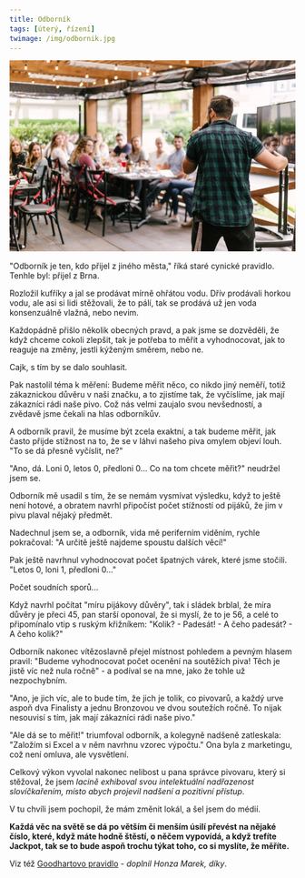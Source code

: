 ```yaml
---
title: Odborník
tags: [úterý, řízení]
twimage: /img/odbornik.jpg
---
```


![cover](/img/odbornik.jpg)

"Odborník je ten, kdo přijel z jiného města," říká staré cynické pravidlo. Tenhle byl: přijel z Brna.

Rozložil kufříky a jal se prodávat mírně ohřátou vodu. Dřív prodávali horkou vodu, ale asi si lidi stěžovali, že to pálí, tak se prodává už jen voda konsenzuálně vlažná, nebo nevim.

Každopádně přišlo několik obecných pravd, a pak jsme se dozvěděli, že když chceme cokoli zlepšit, tak je potřeba to měřit a vyhodnocovat, jak to reaguje na změny, jestli kýženým směrem, nebo ne.

Cajk, s tím by se dalo souhlasit.

Pak nastolil téma k měření: Budeme měřit něco, co nikdo jiný neměří, totiž zákaznickou důvěru v naši značku, a to zjistíme tak, že vyčíslíme, jak mají zákazníci rádi naše pivo. Což nás velmi zaujalo svou nevšedností, a zvědavě jsme čekali na hlas odborníkův.

A odborník pravil, že musíme být zcela exaktní, a tak budeme měřit, jak často přijde stížnost na to, že se v láhvi našeho piva omylem objeví louh. "To se dá přesně vyčíslit, ne?"

"Ano, dá. Loni 0, letos 0, předloni 0... Co na tom chcete měřit?" neudržel jsem se.

Odborník mě usadil s tím, že se nemám vysmívat výsledku, když to ještě není hotové, a obratem navrhl připočíst počet stížností od pijáků, že jim v pivu plaval nějaký předmět.

Nadechnul jsem se, a odborník, vida mě periferním viděním, rychle pokračoval: "A určitě ještě najdeme spoustu dalších věcí!"

Pak ještě navrhnul vyhodnocovat počet špatných várek, které jsme stočili. "Letos 0, loni 1, předloni 0..."

Počet soudních sporů... 

Když navrhl počítat "míru pijákovy důvěry", tak i sládek brblal, že míra důvěry je přeci 45, pan starší oponoval, že si myslí, že to je 56, a celé to připomínalo vtip s ruským křižníkem: "Kolik? - Padesát! - A čeho padesát? - A čeho kolik?"

Odborník nakonec vítězoslavně přejel místnost pohledem a pevným hlasem pravil: "Budeme vyhodnocovat počet ocenění na soutěžích piva! Těch je jistě víc než nula ročně" - a podíval se na mne, jako že tohle už nezpochybním.

"Ano, je jich víc, ale to bude tím, že jich je tolik, co pivovarů, a každý urve aspoň dva Finalisty a jednu Bronzovou ve dvou soutežích ročně. To nijak nesouvisí s tím, jak mají zákazníci rádi naše pivo."

"Ale dá se to měřit!" triumfoval odborník, a kolegyně nadšeně zatleskala: "Založím si Excel a v něm navrhnu vzorec výpočtu." Ona byla z marketingu, což není omluva, ale vysvětlení.

Celkový výkon vyvolal nakonec nelibost u pana správce pivovaru, který si stěžoval, že jsem _lacině exhiboval svou intelektuální nadřazenost slovíčkařením, místo abych projevil nadšení a pozitivní přístup_.

V tu chvíli jsem pochopil, že mám změnit lokál, a šel jsem do médií.

**Každá věc na světě se dá po větším či menším úsilí převést na nějaké číslo, které, když máte hodně štěstí, o něčem vypovídá, a když trefíte Jackpot, tak se to bude aspoň trochu týkat toho, co si myslíte, že měříte.**

Viz též [Goodhartovo pravidlo](https://cs.wikipedia.org/wiki/Goodhartovo_pravidlo) - _doplnil Honza Marek, díky_.